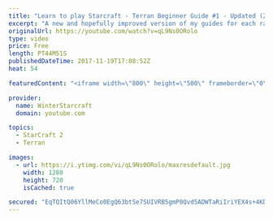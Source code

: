 ```yaml
---
title: "Learn to play Starcraft - Terran Beginner Guide #1 - Updated (2017 LOTV)"
excerpt: "A new and hopefully improved version of my guides for each race where I go over as many basics as possible while doing it live :)  I strongly believe that a super structured guide style is not very helpful compared to watching/playing the game actively.  Feedback is greatly appreciated. -- Watch live"
originalUrl: https://youtube.com/watch?v=qL9Ns0ORolo
type: video
price: Free
length: PT44M51S
publishedDateTime: 2017-11-19T17:08:52Z
heat: 54

featuredContent: "<iframe width=\"800\" height=\"500\" frameborder=\"0\" src=\"https://www.youtube.com/embed/qL9Ns0ORolo\" allow=\"accelerometer; autoplay; encrypted-media; gyroscope; picture-in-picture\" allowfullscreen></iframe>"

provider:
  name: WinterStarcraft
  domain: youtube.com

topics:
  - StarCraft 2
  - Terran

images:
  - url: https://i.ytimg.com/vi/qL9Ns0ORolo/maxresdefault.jpg
    width: 1280
    height: 720
    isCached: true

secured: "EqTQItQ06YllMeCo0EgQ63btSe7SUIVRB5gmP0Qvd5ADWTaRiIriYEX4s+4KDaoHD5Qle/Nu/QdsWpAiVYHtdnPrkefowaLwR44+/hjs/DpcQm8trHTRAXpkYw2QC24aFgqqjPtgPt2S1HSVugwPXsoEg6CtV4J2Zwn1jih35tLSg/x6WYCxeiUTYMpTwvI7sqmc/0e84NoSaBESm9AfxTBlBkzAdeI+QNPZGPXLpqUAaWsvZiiqJ3rGWXhp+DBnzNUOHGXXgh1UOaaWtn37du44R8UXtnktu2lyYTE1EPMaqUc5XArqNUl1a6N+OtwIO4GHbWY+RuygPKYMYwswNvdCbJaAe3i4z0v30Mg22OAVU97ociH6T33S3HQlQkNDYzWu6XE0JohQUS3tW/ExsDxDnAFRHfgt4IokdbWg8pjjYSjZwZB0B+2IVC/qTGSb;cPYeK83nKZFRtCbNfdrSdA=="
---
```


